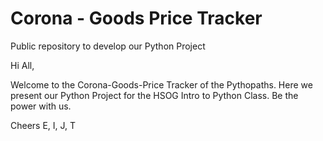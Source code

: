 # Corona - Goods Price Tracker
Public repository to develop our Python Project

Hi All,

Welcome to the Corona-Goods-Price Tracker of the Pythopaths.
Here we present our Python Project for the HSOG Intro to Python Class.
Be the power with us.

Cheers
E, I, J, T
